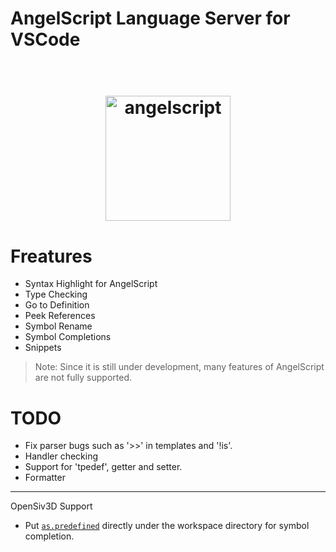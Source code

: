 # AngelScript Language Server for VSCode

<h1 align="center">
  <br>
  <a href="https://www.angelcode.com/angelscript/"><img src="https://raw.githubusercontent.com/sashi0034/angel-lsp/main/icons/angelscript.png" alt="angelscript" width="200"></a>
  <br>
</h1>

# Freatures

- Syntax Highlight for AngelScript
- Type Checking
- Go to Definition
- Peek References
- Symbol Rename
- Symbol Completions
- Snippets

> Note: Since it is still under development, many features of AngelScript are not fully supported.

# TODO

- Fix parser bugs such as '>>' in templates and '!is'.
- Handler checking
- Support for 'tpedef', getter and setter.
- Formatter

---

OpenSiv3D Support

- Put [`as.predefined`](./examples/OpenSiv3D/as.predefined) directly under the workspace directory for symbol completion.
